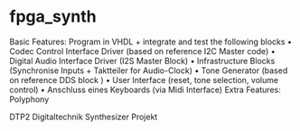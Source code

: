 # fpga_synth

Basic Features:
Program in VHDL + integrate and test the following blocks
• Codec Control Interface Driver (based on reference I2C Master code)
• Digital Audio Interface Driver (I2S Master Block)
• Infrastructure Blocks (Synchronise Inputs + Taktteiler for Audio-Clock)
• Tone Generator (based on reference DDS block )
• User Interface (reset, tone selection, volume control)
• Anschluss eines Keyboards (via Midi Interface)
Extra Features:
Polyphony

DTP2 Digitaltechnik Synthesizer Projekt
